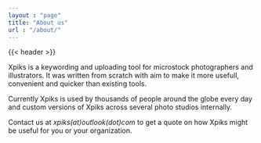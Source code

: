 ```yaml
---
layout : "page"
title: "About us"
url : "/about/"
---
```


{{< header >}}

<div class="row">
  <div class="small-12">
    <div class="single-post">
      <div class="post-item">
        <div class="post-content">
          <p> Xpiks is a keywording and uploading tool for microstock photographers and illustrators. It was written from scratch with aim to make it more usefull, convenient and quicker than existing tools.
          </p>
          <p>
            Currently Xpiks is used by thousands of people around the globe every day and custom versions of Xpiks across several photo studios internally.
          </p>
          <p>
            Contact us at <i>xpiks(at)outlook(dot)com</i> to get a quote on how Xpiks might be useful for you or your organization.
          </p>
        </div>
      </div>
    </div>
  </div>
</div>